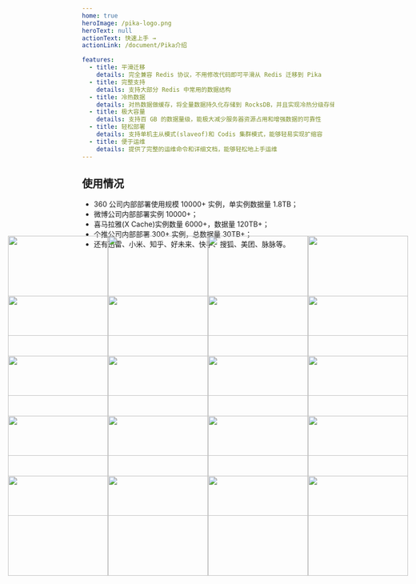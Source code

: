```yaml
---
home: true
heroImage: /pika-logo.png
heroText: null
actionText: 快速上手 →
actionLink: /document/Pika介绍

features:
  - title: 平滑迁移
    details: 完全兼容 Redis 协议，不用修改代码即可平滑从 Redis 迁移到 Pika
  - title: 完整支持
    details: 支持大部分 Redis 中常用的数据结构
  - title: 冷热数据
    details: 对热数据做缓存，将全量数据持久化存储到 RocksDB，并且实现冷热分级存储
  - title: 极大容量
    details: 支持百 GB 的数据量级，能极大减少服务器资源占用和增强数据的可靠性
  - title: 轻松部署
    details: 支持单机主从模式(slaveof)和 Codis 集群模式，能够轻易实现扩缩容
  - title: 便于运维
    details: 提供了完整的运维命令和详细文档，能够轻松地上手运维
---
```


## 使用情况

- 360 公司内部部署使用规模 10000+ 实例，单实例数据量 1.8TB；
- 微博公司内部部署实例 10000+；
- 喜马拉雅(X Cache)实例数量 6000+，数据量 120TB+；
- 个推公司内部部署 300+ 实例，总数据量 30TB+；
- 还有迅雷、小米、知乎、好未来、快手、搜狐、美团、脉脉等。

<div style="display: flex; align-items: center; justify-content: center; height: 120;">
<img src="https://camo.githubusercontent.com/a23c92540a4d32fcfbe3196feb843992945981664bfd5f00f803d809880e4314/687474703a2f2f692e696d6775722e636f6d2f64634870436d342e706e67" width="200"/>
<img src="https://camo.githubusercontent.com/811984c7008f8a430650cda972c0233be789e3826d81240160120d9ce5210ca2/68747470733a2f2f692e696d6775722e636f6d2f42496a716539522e6a7067" width="200"/>
<img src="https://camo.githubusercontent.com/f37bb648a968c213bba634da51a780917cf673982a09f6ace55d8adb8792b9ff/687474703a2f2f692e696d6775722e636f6d2f6a6a5a637a6b4e2e706e67" width="200"/>
<img src="https://camo.githubusercontent.com/fe9ee157302237d0aef321c46a7446877a29176cd5cb559381bc3bd76fee75b4/687474703a2f2f692e696d6775722e636f6d2f7a6f656c3436722e676966" width="200"/>
</div>

<div style="display: flex; align-items: center; justify-content: center; height: 120;">
<img src="https://camo.githubusercontent.com/172b6397b9210634a81bfc4704ec72b1ce955ba13c5bb3106e81f88665eaabb0/687474703a2f2f692e696d6775722e636f6d2f6b48714143626e2e706e67" width="200"/>
<img src="https://camo.githubusercontent.com/2408c1730a627b235d0a90136cd5e4121ece23c2fa7761454486dfd7ad67c9d1/687474703a2f2f692e696d6775722e636f6d2f326335377a38552e706e67" width="200"/>
<img src="https://camo.githubusercontent.com/86b134c5c5ab0d94d61d17ea776b57ce6e780ee7738370787bdb8b7b31e7780a/687474703a2f2f692e696d6775722e636f6d2f7255694f3556552e706e67" width="200"/>
<img src="https://camo.githubusercontent.com/12285aa2e59dac789803eba81f98ff51d3d6283f700d0d1bc0a5b1f7e082d61c/687474703a2f2f692e696d6775722e636f6d2f7078356d4575572e706e67" width="200"/>
</div>

</div>
<div style="display: flex; align-items: center; justify-content: center; height: 120;">
<img src="https://camo.githubusercontent.com/4abe9868aee444edb375d0cb7c319c86995c20b61ba5f0f1badc1001890ed8ae/687474703a2f2f696d6775722e636f6d2f794a65344650382e706e67" width="200"/>
<img src="https://camo.githubusercontent.com/97956eb7e80b36d10a966c059b0848dbf0709c3a45a7807eee2d37cf427415de/687474703a2f2f692e696d6775722e636f6d2f6f385a445843482e706e67" width="200"/>
<img src="https://camo.githubusercontent.com/02763fa3cbd7d20233ddc0ba1932ea7fcf763066b763266336b96ed8e1827c69/687474703a2f2f696d6775722e636f6d2f7733714e5139542e706e67" width="200"/>
<img src="https://camo.githubusercontent.com/40f261f3770b206f17fc1f40e3b763b865215bd192724199b28ec0089ecbe9fc/68747470733a2f2f696d6775722e636f6d2f4b4d5672335a362e706e67" width="200"/>
</div>

</div>
<div style="display: flex; align-items: center; justify-content: center; height: 120;">
<img src="https://camo.githubusercontent.com/a551eac82dbb97e89300d5af3933f77fc8123e1015e3731ff733b24e3cd40116/687474703a2f2f692e696d6775722e636f6d2f764a62416672692e706e67" width="200"/>
<img src="https://camo.githubusercontent.com/ec1461c3b4e2eb5183440e6eb67f6a93588e2ba4f84ed3e2ef4274c1fc39fc26/687474703a2f2f692e696d6775722e636f6d2f614e787a7773592e706e67" width="200"/>
<img src="https://camo.githubusercontent.com/05214a665c9537dba6e0da49e1d39e059e40d45aa246c3a23aeaf4e858b10441/687474703a2f2f692e696d6775722e636f6d2f6d725778776b462e706e67" width="200"/>
<img src="https://camo.githubusercontent.com/b5d2921792671226123422a2b2464fa62fb1443d1536690f4f0b6becf5ec992b/687474703a2f2f696d6775722e636f6d2f306f61564b6c6b2e706e67" width="200"/>
</div>

</div>
<div style="display: flex; align-items: center; justify-content: center; height: 120;">
<img src="https://camo.githubusercontent.com/0cf729c9fb865b3750a576294ee616598af715aee36e5581679bc0d9dfac2475/68747470733a2f2f692e696d6775722e636f6d2f504938396d65632e706e67" width="200"/>
<img src="https://camo.githubusercontent.com/09c1c563059588aacd8dac0751a6e280ca71e80fd3ecb3ce18af5075322f75f2/68747470733a2f2f692e696d6775722e636f6d2f47394d4f765a652e6a7067" width="200"/>
<img src="https://camo.githubusercontent.com/547d164c04aa72dae7e4aaed916982fc0d908eeb6e7784aefbbc5a1a1957888d/68747470733a2f2f696d6775722e636f6d2f765157357172332e706e67" width="200"/>
<img src="https://camo.githubusercontent.com/cd808d0f10d654633ebe10bffbd0c5398712087ffa9d70ec142ca996586b23bb/68747470733a2f2f692e696d6775722e636f6d2f6a494d47346d692e6a7067" width="200"/>
</div>
